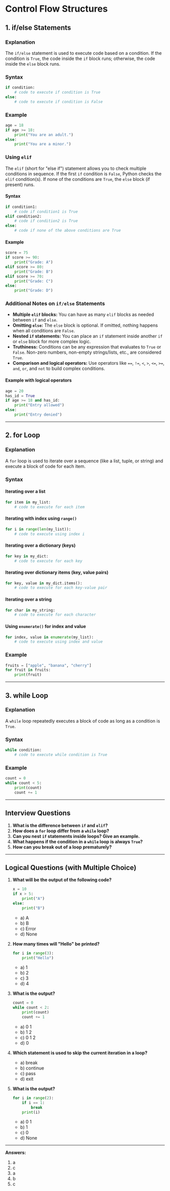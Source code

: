 # Control Flow Structures

## 1. if/else Statements

### Explanation
The `if/else` statement is used to execute code based on a condition. If the condition is `True`, the code inside the `if` block runs; otherwise, the code inside the `else` block runs.

### Syntax
```python
if condition:
    # code to execute if condition is True
else:
    # code to execute if condition is False
```

### Example
```python
age = 18
if age >= 18:
    print("You are an adult.")
else:
    print("You are a minor.")
```

### Using `elif`

The `elif` (short for "else if") statement allows you to check multiple conditions in sequence. If the first `if` condition is `False`, Python checks the `elif` condition(s). If none of the conditions are `True`, the `else` block (if present) runs.

#### Syntax
```python
if condition1:
    # code if condition1 is True
elif condition2:
    # code if condition2 is True
else:
    # code if none of the above conditions are True
```

#### Example
```python
score = 75
if score >= 90:
    print("Grade: A")
elif score >= 80:
    print("Grade: B")
elif score >= 70:
    print("Grade: C")
else:
    print("Grade: D")
```

### Additional Notes on `if/else` Statements

- **Multiple `elif` blocks:** You can have as many `elif` blocks as needed between `if` and `else`.
- **Omitting `else`:** The `else` block is optional. If omitted, nothing happens when all conditions are `False`.
- **Nested `if` statements:** You can place an `if` statement inside another `if` or `else` block for more complex logic.
- **Truthiness:** Conditions can be any expression that evaluates to `True` or `False`. Non-zero numbers, non-empty strings/lists, etc., are considered `True`.
- **Comparison and logical operators:** Use operators like `==`, `!=`, `<`, `>`, `<=`, `>=`, `and`, `or`, and `not` to build complex conditions.

#### Example with logical operators
```python
age = 20
has_id = True
if age >= 18 and has_id:
    print("Entry allowed")
else:
    print("Entry denied")
```

---

## 2. for Loop

### Explanation
A `for` loop is used to iterate over a sequence (like a list, tuple, or string) and execute a block of code for each item.

### Syntax

#### Iterating over a list
```python
for item in my_list:
    # code to execute for each item
```

#### Iterating with index using `range()`
```python
for i in range(len(my_list)):
    # code to execute using index i
```

#### Iterating over a dictionary (keys)
```python
for key in my_dict:
    # code to execute for each key
```

#### Iterating over dictionary items (key, value pairs)
```python
for key, value in my_dict.items():
    # code to execute for each key-value pair
```

#### Iterating over a string
```python
for char in my_string:
    # code to execute for each character
```

#### Using `enumerate()` for index and value
```python
for index, value in enumerate(my_list):
    # code to execute using index and value
```

### Example
```python
fruits = ["apple", "banana", "cherry"]
for fruit in fruits:
    print(fruit)
```

---

## 3. while Loop

### Explanation
A `while` loop repeatedly executes a block of code as long as a condition is `True`.

### Syntax
```python
while condition:
    # code to execute while condition is True
```

### Example
```python
count = 0
while count < 5:
    print(count)
    count += 1
```

---

## Interview Questions

1. **What is the difference between `if` and `elif`?**
2. **How does a `for` loop differ from a `while` loop?**
3. **Can you nest `if` statements inside loops? Give an example.**
4. **What happens if the condition in a `while` loop is always `True`?**
5. **How can you break out of a loop prematurely?**

---

## Logical Questions (with Multiple Choice)

1. **What will be the output of the following code?**
    ```python
    x = 10
    if x > 5:
        print("A")
    else:
        print("B")
    ```
    - a) A
    - b) B
    - c) Error
    - d) None

2. **How many times will "Hello" be printed?**
    ```python
    for i in range(3):
        print("Hello")
    ```
    - a) 1
    - b) 2
    - c) 3
    - d) 4

3. **What is the output?**
    ```python
    count = 0
    while count < 2:
        print(count)
        count += 1
    ```
    - a) 0 1
    - b) 1 2
    - c) 0 1 2
    - d) 0

4. **Which statement is used to skip the current iteration in a loop?**
    - a) break
    - b) continue
    - c) pass
    - d) exit

5. **What is the output?**
    ```python
    for i in range(2):
        if i == 1:
            break
        print(i)
    ```
    - a) 0 1
    - b) 1
    - c) 0
    - d) None

---

**Answers:**  
1. a  
2. c  
3. a  
4. b  
5. c  